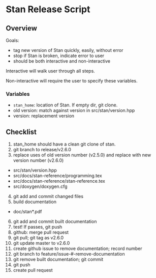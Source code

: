 # Stan Release Script

## Overview

Goals:
- tag new version of Stan quickly, easily, without error
- stop if Stan is broken, indicate error to user
- should be both interactive and non-interactive


Interactive will walk user through all steps.

Non-interactive will require the user to specify these variables.

### Variables
- `stan_home`: location of Stan. If empty dir, git clone.
- old version: match against version in src/stan/version.hpp
- version: replacement version


## Checklist

1. stan_home should have a clean git clone of stan. 
2. git branch to release/v2.6.0
3. replace uses of old version number (v2.5.0) and replace with new version number (v2.6.0)
  - src/stan/version.hpp
  - src/docs/stan-reference/programming.tex
  - src/docs/stan-reference/stan-reference.tex
  - src/doxygen/doxygen.cfg
4. git add and commit changed files
5. build documentation
  - doc/stan*.pdf
6. git add and commit built documentation
7. test! If passes, git push
10. github: merge pull request
11. git pull; git tag as v2.6.0
12. git update master to v2.6.0
13. create github issue to remove documentation; record number
14. git branch to feature/issue-#-remove-documentation
15. git remove built documentation; git commit
16. git push
17. create pull request

